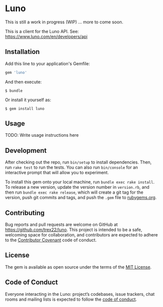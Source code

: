 # Luno

This is still a work in progress (WIP) ... more to come soon.

This is a client for the Luno API. See: https://www.luno.com/en/developers/api

## Installation

Add this line to your application's Gemfile:

```ruby
gem 'luno'
```

And then execute:

    $ bundle

Or install it yourself as:

    $ gem install luno

## Usage

TODO: Write usage instructions here

## Development

After checking out the repo, run `bin/setup` to install dependencies. Then, run `rake test` to run the tests. You can also run `bin/console` for an interactive prompt that will allow you to experiment.

To install this gem onto your local machine, run `bundle exec rake install`. To release a new version, update the version number in `version.rb`, and then run `bundle exec rake release`, which will create a git tag for the version, push git commits and tags, and push the `.gem` file to [rubygems.org](https://rubygems.org).

## Contributing

Bug reports and pull requests are welcome on GitHub at https://github.com/trex22/luno. This project is intended to be a safe, welcoming space for collaboration, and contributors are expected to adhere to the [Contributor Covenant](http://contributor-covenant.org) code of conduct.

## License

The gem is available as open source under the terms of the [MIT License](https://opensource.org/licenses/MIT).

## Code of Conduct

Everyone interacting in the Luno: project’s codebases, issue trackers, chat rooms and mailing lists is expected to follow the [code of conduct](https://github.com/trex22/luno/blob/master/CODE_OF_CONDUCT.md).
